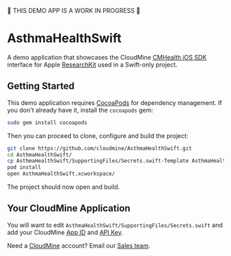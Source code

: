 🚨 THIS DEMO APP IS A WORK IN PROGRESS 🚨

# AsthmaHealthSwift

A demo application that showcases the CloudMine [CMHealth iOS SDK](https://github.com/cloudmine/CMHealthSDK-iOS) interface for Apple [ResearchKit](http://researchkit.org/) used in a Swift-only project.

## Getting Started

This demo application requires [CocoaPods](https://cocoapods.org/) for dependency management.  If you don't already have it, install the `cocoapods` gem:

```bash
sudo gem install cocoapods
```

Then you can proceed to clone, configure and build the project:

```bash
git clone https://github.com/cloudmine/AsthmaHealthSwift.git
cd AsthmaHealthSwift/
cp AsthmaHealthSwift/SupportingFiles/Secrets.swift-Template AsthmaHealthSwift/SupportingFiles/Secrets.swift
pod install
open AsthmaHealthSwift.xcworkspace/
```

The project should now open and build.

## Your CloudMine Application

You will want to edit `AsthmaHealthSwift/SupportingFiles/Secrets.swift` and add your CloudMine [App ID](https://cloudmine.io/docs/#/getting_started#welcome-to-cloudmine) and [API Key](https://cloudmine.io/docs/#/data_security).

Need a [CloudMine](https://cloudmineinc.com) account?  Email our [Sales team](mailto:sales@cloudmineinc.com).
